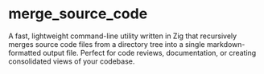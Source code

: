 # merge_source_code
A fast, lightweight command-line utility written in Zig that recursively merges source code files from a directory tree into a single markdown-formatted output file. Perfect for code reviews, documentation, or creating consolidated views of your codebase.
